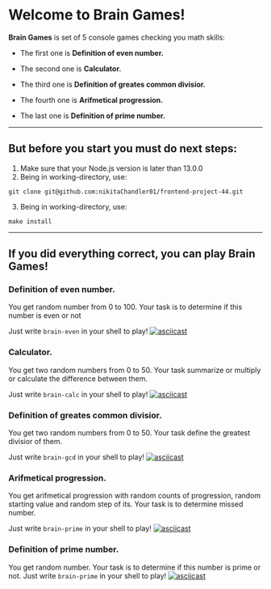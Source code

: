 # Welcome to Brain Games! 
**Brain Games** is set of 5 console games checking you math skills: 

+ The first one is **Definition of even number.** 

+ The second one is **Calculator.**

+ The third one is **Definition of greates common divisior.**

+ The fourth one is **Arifmetical progression.**

+ The last one is **Definition of prime number.**
___

## But before you start you must do next steps:
1. Make sure that your Node.js version is later than 13.0.0
2. Being in working-directory, use:
  ```
  git clone git@github.com:nikitaChandler01/frontend-project-44.git
  ```
3. Being in working-directory, use:
  ```
  make install
  ```
___

## If you did everything correct, you can play Brain Games!

### **Definition of even number.**
You get random number from 0 to 100. Your task is to determine if this number is even or not

Just write `brain-even` in your shell to play!
[![asciicast](https://asciinema.org/a/566920.svg)](https://asciinema.org/a/566920)

### **Calculator.**
You get two random numbers from 0 to 50. Your task summarize or multiply or calculate the difference between them.

Just write `brain-calc` in your shell to play!
[![asciicast](https://asciinema.org/a/6THu3c8c8ZYe59B3a6uoOQHaL.svg)](https://asciinema.org/a/6THu3c8c8ZYe59B3a6uoOQHaL)

### **Definition of greates common divisior.**
You get two random numbers from 0 to 50. Your task define the greatest divisior of them.

Just write `brain-gcd` in your shell to play!
[![asciicast](https://asciinema.org/a/pyTMikOy6AtNYzUoFwRYSPvhf.svg)](https://asciinema.org/a/pyTMikOy6AtNYzUoFwRYSPvhf)

### **Arifmetical progression.**
You get arifmetical progression with random counts of progression, random starting value and random step of its. Your task is to determine missed number.

Just write `brain-prime` in your shell to play!
[![asciicast](https://asciinema.org/a/6nahYa8ndm7RqSH7A2lisKjVi.svg)](https://asciinema.org/a/6nahYa8ndm7RqSH7A2lisKjVi)

### **Definition of prime number.**
You get random number. Your task is to determine if this number is prime or not.
Just write `brain-prime` in your shell to play!
[![asciicast](https://asciinema.org/a/r0dfmIyVybysMxvwxG0qxecm4.svg)](https://asciinema.org/a/r0dfmIyVybysMxvwxG0qxecm4)
